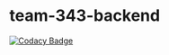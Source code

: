 # team-343-backend

[![Codacy Badge](https://api.codacy.com/project/badge/Grade/6521f51a4b45440f80a5dd5a8b26a077)](https://app.codacy.com/gh/BuildForSDGCohort2/team-343-backend?utm_source=github.com&utm_medium=referral&utm_content=BuildForSDGCohort2/team-343-backend&utm_campaign=Badge_Grade_Dashboard)